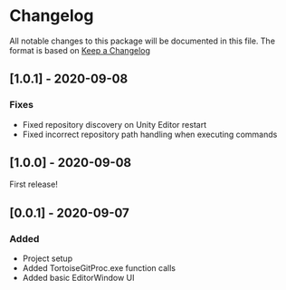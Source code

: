# Changelog
All notable changes to this package will be documented in this file. The format is based on [Keep a Changelog](http://keepachangelog.com/en/1.0.0/)

## [1.0.1] - 2020-09-08
### Fixes
- Fixed repository discovery on Unity Editor restart
- Fixed incorrect repository path handling when executing commands

## [1.0.0] - 2020-09-08
First release!

## [0.0.1] - 2020-09-07
### Added
- Project setup
- Added TortoiseGitProc.exe function calls
- Added basic EditorWindow UI
